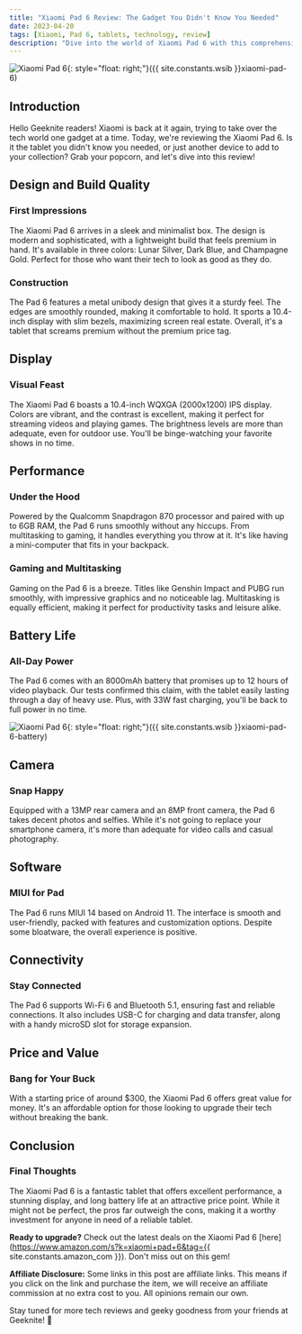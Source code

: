 ```yaml
---
title: "Xiaomi Pad 6 Review: The Gadget You Didn't Know You Needed"
date: 2023-04-20
tags: [Xiaomi, Pad 6, tablets, technology, review]
description: "Dive into the world of Xiaomi Pad 6 with this comprehensive review. Spoiler: It's awesome!"
---
```


![Xiaomi Pad 6](https://i.imgur.com/XiaomiPad6.jpg){: style="float: right;"}({{ site.constants.wsib }}xiaomi-pad-6)

## Introduction

Hello Geeknite readers! Xiaomi is back at it again, trying to take over the tech world one gadget at a time. Today, we're reviewing the Xiaomi Pad 6. Is it the tablet you didn't know you needed, or just another device to add to your collection? Grab your popcorn, and let's dive into this review!

## Design and Build Quality

### First Impressions

The Xiaomi Pad 6 arrives in a sleek and minimalist box. The design is modern and sophisticated, with a lightweight build that feels premium in hand. It's available in three colors: Lunar Silver, Dark Blue, and Champagne Gold. Perfect for those who want their tech to look as good as they do.

### Construction

The Pad 6 features a metal unibody design that gives it a sturdy feel. The edges are smoothly rounded, making it comfortable to hold. It sports a 10.4-inch display with slim bezels, maximizing screen real estate. Overall, it's a tablet that screams premium without the premium price tag.

## Display

### Visual Feast

The Xiaomi Pad 6 boasts a 10.4-inch WQXGA (2000x1200) IPS display. Colors are vibrant, and the contrast is excellent, making it perfect for streaming videos and playing games. The brightness levels are more than adequate, even for outdoor use. You'll be binge-watching your favorite shows in no time.

## Performance

### Under the Hood

Powered by the Qualcomm Snapdragon 870 processor and paired with up to 6GB RAM, the Pad 6 runs smoothly without any hiccups. From multitasking to gaming, it handles everything you throw at it. It's like having a mini-computer that fits in your backpack.

### Gaming and Multitasking

Gaming on the Pad 6 is a breeze. Titles like Genshin Impact and PUBG run smoothly, with impressive graphics and no noticeable lag. Multitasking is equally efficient, making it perfect for productivity tasks and leisure alike.

## Battery Life

### All-Day Power

The Pad 6 comes with an 8000mAh battery that promises up to 12 hours of video playback. Our tests confirmed this claim, with the tablet easily lasting through a day of heavy use. Plus, with 33W fast charging, you'll be back to full power in no time.

![Xiaomi Pad 6](https://i.imgur.com/XiaomiPad6Battery.jpg){: style="float: right;"}({{ site.constants.wsib }}xiaomi-pad-6-battery)

## Camera

### Snap Happy

Equipped with a 13MP rear camera and an 8MP front camera, the Pad 6 takes decent photos and selfies. While it's not going to replace your smartphone camera, it's more than adequate for video calls and casual photography.

## Software

### MIUI for Pad

The Pad 6 runs MIUI 14 based on Android 11. The interface is smooth and user-friendly, packed with features and customization options. Despite some bloatware, the overall experience is positive.

## Connectivity

### Stay Connected

The Pad 6 supports Wi-Fi 6 and Bluetooth 5.1, ensuring fast and reliable connections. It also includes USB-C for charging and data transfer, along with a handy microSD slot for storage expansion.

## Price and Value

### Bang for Your Buck

With a starting price of around $300, the Xiaomi Pad 6 offers great value for money. It's an affordable option for those looking to upgrade their tech without breaking the bank.

## Conclusion

### Final Thoughts

The Xiaomi Pad 6 is a fantastic tablet that offers excellent performance, a stunning display, and long battery life at an attractive price point. While it might not be perfect, the pros far outweigh the cons, making it a worthy investment for anyone in need of a reliable tablet.

**Ready to upgrade?** Check out the latest deals on the Xiaomi Pad 6 [here](https://www.amazon.com/s?k=xiaomi+pad+6&tag={{ site.constants.amazon_com }}). Don't miss out on this gem!

**Affiliate Disclosure:** Some links in this post are affiliate links. This means if you click on the link and purchase the item, we will receive an affiliate commission at no extra cost to you. All opinions remain our own.

Stay tuned for more tech reviews and geeky goodness from your friends at Geeknite! 🚀
